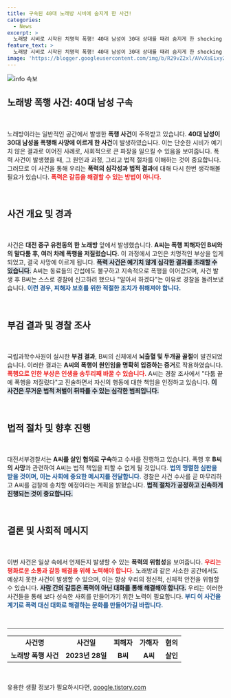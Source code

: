 ```yaml
---
title: 구속된 40대 노래방 시비에 숨지게 한 사건!
categories:
  - News
excerpt: >
  노래방 시비로 시작된 치명적 폭행! 40대 남성이 30대 상대를 때려 숨지게 한 shocking 사건, 경찰이 신속하게 구속조치. 과연 이 사건의 전말은?
feature_text: >
  노래방 시비로 시작된 치명적 폭행! 40대 남성이 30대 상대를 때려 숨지게 한 shocking 사건, 경찰이 신속하게 구속조치. 과연 이 사건의 전말은?
image: 'https://blogger.googleusercontent.com/img/b/R29vZ2xl/AVvXsEixyZcFfHzMRdzZMjFBmAUKJYCLCGyLL1o632UiGVXcaFdKo_bkvkuCioo0uUKlGfBVcT3P84aROyZIXSBEx3Aw5nCQ3pTgDom1WDC4m8eifvWiAmWEEVb4x6G_l8C0QH225ldMjyaFvpxGEBGNO37VmDTDMHGhJPq73UglMfDca1-0aw/s1600/blogspot.png'
---
```


<p><img src="https://blogger.googleusercontent.com/img/b/R29vZ2xl/AVvXsEixyZcFfHzMRdzZMjFBmAUKJYCLCGyLL1o632UiGVXcaFdKo_bkvkuCioo0uUKlGfBVcT3P84aROyZIXSBEx3Aw5nCQ3pTgDom1WDC4m8eifvWiAmWEEVb4x6G_l8C0QH225ldMjyaFvpxGEBGNO37VmDTDMHGhJPq73UglMfDca1-0aw/s1600/blogspot.png" alt="info 속보" /></p>

<h2 data-ke-size="size26">노래방 폭행 사건: 40대 남성 구속</h2>

<p data-ke-size="size16">&nbsp;</p>

<p>노래방이라는 일반적인 공간에서 발생한 <strong>폭행 사건</strong>이 주목받고 있습니다. <strong>40대 남성이 30대 남성을 폭행해 사망에 이르게 한 사건</strong>이 발생하였습니다. 이는 단순한 시비가 예기치 않은 결과로 이어진 사례로, 사회적으로 큰 파장을 일으킬 수 있음을 보여줍니다. 폭력 사건이 발생했을 때, 그 원인과 과정, 그리고 법적 절차를 이해하는 것이 중요합니다. 그러므로 이 사건을 통해 우리는 <strong>폭력의 심각성과 법적 결과</strong>에 대해 다시 한번 생각해볼 필요가 있습니다. <b><span style="color: #ee2323;">폭력은 갈등을 해결할 수 있는 방법이 아니다.</span></b></p>

<p data-ke-size="size16">&nbsp;</p>

<h2 data-ke-size="size26">사건 개요 및 경과</h2>

<p data-ke-size="size16">&nbsp;</p>

<p>사건은 <strong>대전 중구 유천동의 한 노래방</strong> 앞에서 발생했습니다. <strong>A씨는 폭행 피해자인 B씨와의 말다툼 후, 여러 차례 폭행을 저질렀습니다.</strong> 이 과정에서 고인은 치명적인 부상을 입게 되었고, 결국 사망에 이르게 됩니다. <b><span style="background-color: #21538527;">폭력 사건은 예기치 않게 심각한 결과를 초래할 수 있습니다.</span></b> A씨는 동료들의 간섭에도 불구하고 지속적으로 폭행을 이어갔으며, 사건 발생 후 B씨는 스스로 경찰에 신고하려 했으나 "알아서 하겠다"는 이유로 경찰을 돌려보냈습니다. <b><span style="color: #1a5490;">이런 경우, 피해자 보호를 위한 적절한 조치가 취해져야 합니다.</span></b></p>

<p data-ke-size="size16">&nbsp;</p>

<h2 data-ke-size="size26">부검 결과 및 경찰 조사</h2>

<p data-ke-size="size16">&nbsp;</p>

<p>국립과학수사원이 실시한 <strong>부검 결과</strong>, B씨의 신체에서 <strong>뇌출혈 및 두개골 골절</strong>이 발견되었습니다. 이러한 결과는 <strong>A씨의 폭행이 원인임을 명확히 입증하는 증거</strong>로 작용하였습니다. <b><span style="color: #ee2323;">폭행으로 인한 부상은 인생을 송두리째 바꿀 수 있습니다.</span></b> A씨는 경찰 조사에서 "다툼 끝에 폭행을 저질렀다"고 진술하면서 자신의 행동에 대한 책임을 인정하고 있습니다. <b><span style="background-color: #21538527;">이 사건은 무거운 법적 처벌이 뒤따를 수 있는 심각한 범죄입니다.</span></b></p>

<p data-ke-size="size16">&nbsp;</p>

<h2 data-ke-size="size26">법적 절차 및 향후 진행</h2>

<p data-ke-size="size16">&nbsp;</p>

<p>대전서부경찰서는 <strong>A씨를 살인 혐의로 구속</strong>하고 수사를 진행하고 있습니다. 폭행 후 <strong>B씨의 사망</strong>과 관련하여 A씨는 법적 책임을 피할 수 없게 될 것입니다. <b><span style="color: #1a5490;">법의 맹렬한 심판을 받을 것이며, 이는 사회에 중요한 메시지를 전달합니다.</span></b> 경찰은 사건 수사를 곧 마무리하고 A씨를 검찰에 송치할 예정이라는 계획을 밝혔습니다. <b><span style="background-color: #21538527;">법적 절차가 공정하고 신속하게 진행되는 것이 중요합니다.</span></b></p>

<p data-ke-size="size16">&nbsp;</p>

<h2 data-ke-size="size26">결론 및 사회적 메시지</h2>

<p data-ke-size="size16">&nbsp;</p>

<p>이번 사건은 일상 속에서 언제든지 발생할 수 있는 <strong>폭력의 위험성</strong>을 보여줍니다. <b><span style="color: #ee2323;">우리는 평화로운 소통과 갈등 해결을 위해 노력해야 합니다.</span></b> 노래방과 같은 사소한 공간에서도 예상치 못한 사건이 발생할 수 있으며, 이는 항상 우리의 정신적, 신체적 안전을 위협할 수 있습니다. <b><span style="background-color: #21538527;">사람 간의 갈등은 폭력이 아닌 대화를 통해 해결해야 합니다.</span></b> 우리는 이러한 사건들을 통해 보다 성숙한 사회를 만들어가기 위한 노력이 필요합니다. <b><span style="color: #1a5490;">부디 이 사건을 계기로 폭력 대신 대화로 해결하는 문화를 만들어가길 바랍니다.</span></b></p>

<p data-ke-size="size16">&nbsp;</p>

<hr style="height: 1px; background-color: #333; border: none;"/>

<table style="width: 100%; border-collapse: collapse;">
    <tbody>
        <tr>
            <td style="text-align: center; height: 17px;"><b>사건명</b></td>
            <td style="text-align: center; height: 17px;"><b>사건일</b></td>
            <td style="text-align: center; height: 17px;"><b>피해자</b></td>
            <td style="text-align: center; height: 17px;"><b>가해자</b></td>
            <td style="text-align: center; height: 17px;"><b>혐의</b></td>
        </tr>
        <tr>
            <td style="text-align: center; height: 17px;"><b>노래방 폭행 사건</b></td>
            <td style="text-align: center; height: 17px;"><b>2023년 28일</b></td>
            <td style="text-align: center; height: 17px;"><b>B씨</b></td>
            <td style="text-align: center; height: 17px;"><b>A씨</b></td>
            <td style="text-align: center; height: 17px;"><b>살인</b></td>
        </tr>
    </tbody>
</table>

<p data-ke-size="size16">&nbsp;</p>
유용한 생활 정보가 필요하시다면, <a href="https://qoogle.tistory.com" rel="dofollow">qoogle.tistory.com</a>


